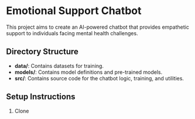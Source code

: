 # Emotional Support Chatbot

This project aims to create an AI-powered chatbot that provides empathetic support to individuals facing mental health challenges.

## Directory Structure
- **data/**: Contains datasets for training.
- **models/**: Contains model definitions and pre-trained models.
- **src/**: Contains source code for the chatbot logic, training, and utilities.

## Setup Instructions
1. Clone